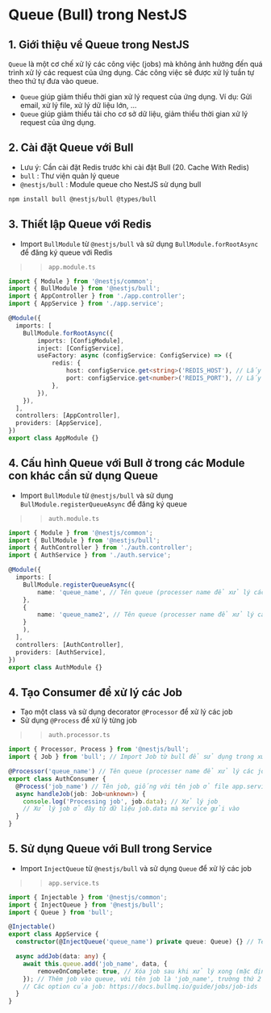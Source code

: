 # Queue (Bull) trong NestJS
## 1. Giới thiệu về Queue trong NestJS
`Queue` là một cơ chế xử lý các công việc (jobs) mà không ảnh hưởng đến quá trình xử lý các request của ứng dụng. Các công việc sẽ được xử lý tuần tự theo thứ tự đưa vào queue.
- `Queue` giúp giảm thiểu thời gian xử lý request của ứng dụng. Ví dụ: Gửi email, xử lý file, xử lý dữ liệu lớn, ...
- `Queue` giúp giảm thiểu tải cho cơ sở dữ liệu, giảm thiểu thời gian xử lý request của ứng dụng.

## 2. Cài đặt Queue với Bull
- Lưu ý: Cần cài đặt Redis trước khi cài đặt Bull (20. Cache With Redis)
- `bull` : Thư viện quản lý queue
- `@nestjs/bull` : Module queue cho NestJS sử dụng bull
```bash
npm install bull @nestjs/bull @types/bull
```

## 3. Thiết lập Queue với Redis
- Import `BullModule` từ `@nestjs/bull` và sử dụng `BullModule.forRootAsync` để đăng ký queue với Redis
>> `app.module.ts`
```typescript
import { Module } from '@nestjs/common';
import { BullModule } from '@nestjs/bull';
import { AppController } from './app.controller';
import { AppService } from './app.service';

@Module({
  imports: [
    BullModule.forRootAsync({
        imports: [ConfigModule],
        inject: [ConfigService],
        useFactory: async (configService: ConfigService) => ({
            redis: {
                host: configService.get<string>('REDIS_HOST'), // Lấy thông tin host từ .env
                port: configService.get<number>('REDIS_PORT'), // Lấy thông tin port từ .env
            },
        }),
    }),
  ],
  controllers: [AppController],
  providers: [AppService],
})
export class AppModule {}
```

## 4. Cấu hình Queue với Bull ở trong các Module con khác cần sử dụng Queue
- Import `BullModule` từ `@nestjs/bull` và sử dụng `BullModule.registerQueueAsync` để đăng ký queue
>> `auth.module.ts`
```typescript
import { Module } from '@nestjs/common';
import { BullModule } from '@nestjs/bull';
import { AuthController } from './auth.controller';
import { AuthService } from './auth.service';

@Module({
  imports: [
    BullModule.registerQueueAsync({
        name: 'queue_name', // Tên queue (processer name để xử lý các job)
    }, 
    {
        name: 'queue_name2', // Tên queue (processer name để xử lý các job)
    }
    ),
  ],
  controllers: [AuthController],
  providers: [AuthService],
})
export class AuthModule {}
```
## 4. Tạo Consumer để xử lý các Job
- Tạo một class và sử dụng decorator `@Processor` để xử lý các job
- Sử dụng `@Process` để xử lý từng job
>> `auth.processor.ts`
```typescript
import { Processor, Process } from '@nestjs/bull';
import { Job } from 'bull'; // Import Job từ bull để sử dụng trong xử lý job

@Processor('queue_name') // Tên queue (processer name để xử lý các job) trùng với tên queue ở file auth.module.ts
export class AuthConsumer {
  @Process('job_name') // Tên job, giống với tên job ở file app.service.ts
  async handleJob(job: Job<unknown>) {
    console.log('Processing job', job.data); // Xử lý job
    // Xử lý job ở đây từ dữ liệu job.data mà service gửi vào
  }
}
```

## 5. Sử dụng Queue với Bull trong Service
- Import `InjectQueue` từ `@nestjs/bull` và sử dụng `Queue` để xử lý các job
>> `app.service.ts`
```typescript
import { Injectable } from '@nestjs/common';
import { InjectQueue } from '@nestjs/bull';
import { Queue } from 'bull';

@Injectable()
export class AppService {
  constructor(@InjectQueue('queue_name') private queue: Queue) {} // Tên queue (processer name để xử lý các job)

  async addJob(data: any) {
    await this.queue.add('job_name', data, {
        removeOnComplete: true, // Xóa job sau khi xử lý xong (mặc định là false)
    }); // Thêm job vào queue, với tên job là 'job_name', trường thứ 2 là  dữ liệu là data để cho consumer xử lý, trường thứ 3 là option của job
    // Các option của job: https://docs.bullmq.io/guide/jobs/job-ids
  }
}
```
